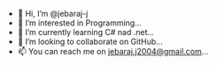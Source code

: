 - 👋 Hi, I’m @jebaraj-j
- 👀 I’m interested in Programming...
- 🌱 I’m currently learning C# nad .net...
- 💞️ I’m looking to collaborate on GitHub...
- 📫 You can reach me on jebaraj.j2004@gmail.com...

<!---
jebaraj-j/jebaraj-j is a ✨ special ✨ repository because its `README.md` (this file) appears on your GitHub profile.
You can click the Preview link to take a look at your changes.
--->

